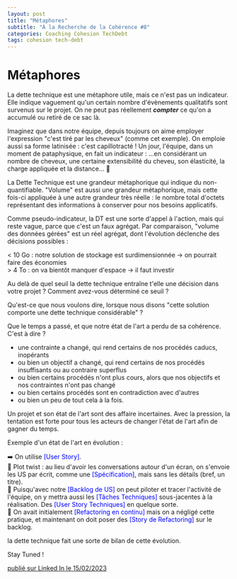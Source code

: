 ```yaml
---
layout: post
title: "Métaphores"
subtitle: "À la Recherche de la Cohérence #8"
categories: Coaching Cohesion TechDebt
tags: cohesion tech-debt
---
```

# Métaphores

La dette technique est une métaphore utile, mais ce n'est pas un indicateur. Elle indique vaguement qu'un certain nombre d'évènements qualitatifs sont survenus sur le projet. On ne peut pas réellement *__compter__* ce qu'on a accumulé ou retiré de ce sac là.
<!--more-->

Imaginez que dans notre équipe, depuis toujours on aime employer l'expression "c'est tiré par les cheveux" (comme cet exemple). On emploie aussi sa forme latinisée : c'est capillotracté ! Un jour, l'équipe, dans un moment de pataphysique, en fait un indicateur : …en considérant un nombre de cheveux, une certaine extensibilité du cheveu, son élasticité, la charge appliquée et la distance… 🤔

La Dette Technique est une grandeur métaphorique qui indique du non-quantifiable. "Volume" est aussi une grandeur métaphorique, mais cette fois-ci appliquée à une autre grandeur très réelle : le nombre total d'octets représentant des informations à conserver pour nos besoins applicatifs.

Comme pseudo-indicateur, la DT est une sorte d'appel à l'action, mais qui reste vague, parce que c'est un faux agrégat. Par comparaison, "volume des données gérées" est un réel agrégat, dont l'évolution déclenche des décisions possibles : 

 \< 10 Go : notre solution de stockage est surdimensionnée → on pourrait faire des économies\
 \> 4 To : on va bientôt manquer d'espace → il faut investir

Au delà de quel seuil la dette technique entraîne t'elle une décision dans votre projet ?  Comment avez-vous déterminé ce seuil ?

Qu'est-ce que nous voulons dire, lorsque nous disons "cette solution comporte une dette technique considérable" ?

Que le temps a passé, et que notre état de l'art a perdu de sa cohérence. C'est à dire ?

- une contrainte a changé, qui rend certains de nos procédés caducs, inopérants
- ou bien un objectif a changé, qui rend certains de nos procédés insuffisants ou au contraire superflus
- ou bien certains procédés n'ont plus cours, alors que nos objectifs et nos contraintes n'ont pas changé
- ou bien certains procédés sont en contradiction avec d'autres
- ou bien un peu de tout cela à la fois.

Un projet et son état de l'art sont des affaire incertaines. Avec la pression, la tentation est forte pour tous les acteurs de changer l'état de l'art afin de gagner du temps.

Exemple d'un état de l'art en évolution :

➡️  On utilise <span style="color:blue">[User Story]</span>.\
🔀 Plot twist : au lieu d'avoir les conversations autour d'un écran, on s'envoie les US par écrit, comme une <span style="color:blue">[Spécification]</span>, mais sans les détails (bref, un titre).\
🔀 Puisqu'avec notre <span style="color:blue">[Backlog de US]</span> on peut piloter et tracer l'activité de l'équipe, on y mettra aussi les <span style="color:blue">[Tâches Techniques]</span> sous-jacentes à la réalisation. Des <span style="color:blue">[User Story Techniques]</span> en quelque sorte.\
🔀 On avait initialement <span style="color:blue">[Refactoring en continu]</span> mais on a négligé cette pratique, et maintenant on doit poser des <span style="color:blue">[Story de Refactoring]</span> sur le backlog.

la dette technique fait une sorte de bilan de cette évolution.

Stay Tuned !

[publié sur Linked In le 15/02/2023](https://www.linkedin.com/posts/christophe-thibaut-35b4657_m%C3%A9taphores-la-dette-technique-est-une-m%C3%A9taphore-activity-7031502681709903872-lBDj?utm_source=share&utm_medium=member_desktop)

